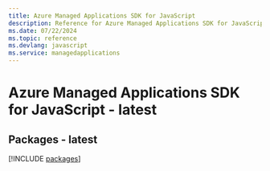 ```yaml
---
title: Azure Managed Applications SDK for JavaScript
description: Reference for Azure Managed Applications SDK for JavaScript
ms.date: 07/22/2024
ms.topic: reference
ms.devlang: javascript
ms.service: managedapplications
---
```

# Azure Managed Applications SDK for JavaScript - latest
## Packages - latest
[!INCLUDE [packages](managed-applications-index.md)]